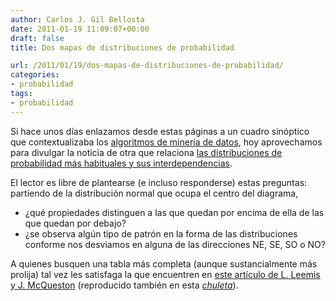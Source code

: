 ```yaml
---
author: Carlos J. Gil Bellosta
date: 2011-01-19 11:09:07+00:00
draft: false
title: Dos mapas de distribuciones de probabilidad

url: /2011/01/19/dos-mapas-de-distribuciones-de-probabilidad/
categories:
- probabilidad
tags:
- probabilidad
---
```


Si hace unos días  enlazamos desde estas páginas a un cuadro sinóptico que contextualizaba los  [algoritmos de minería de datos](http://chem-eng.utoronto.ca/~datamining/dmc/data_mining_map.htm), hoy aprovechamos para divulgar la noticia de  otra que relaciona [las distribuciones de probabilidad más habituales y sus  interdependencias](http://www.johndcook.com/distribution_chart.html).

El lector es libre  de plantearse (e incluso responderse) estas preguntas: partiendo de la  distribución normal que ocupa el centro del diagrama,



* ¿qué propiedades  distinguen a las que quedan por encima de ella de las que quedan por  debajo?
* ¿se observa algún  tipo de patrón en la forma de las distribuciones conforme nos desviamos en  alguna de las direcciones NE, SE, SO o NO?





A quienes  busquen una tabla más completa (aunque sustancialmente más prolija) tal vez  les satisfaga la que encuentren en [este artículo de L. Leemis y J.  McQueston](http://www.math.wm.edu/~leemis/2008amstat.pdf) (reproducido también en esta [_chuleta_](http://www.johndcook.com/blog/2010/10/04/probability-and-statistics-cheat-sheet/)).


